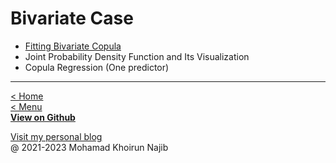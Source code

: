 # Bivariate Case
  
- [Fitting Bivariate Copula](fitting-bivariate-copula.md)
- Joint Probability Density Function and Its Visualization
- Copula Regression (One predictor)

---
[< Home](home.md)\
[< Menu](home.md#menu)\
[**View on Github**](https://github.com/mkhoirun-najiboi/mycopula)

[Visit my personal blog](https://emkanajib.blogspot.com/)\
@ 2021-2023 Mohamad Khoirun Najib
